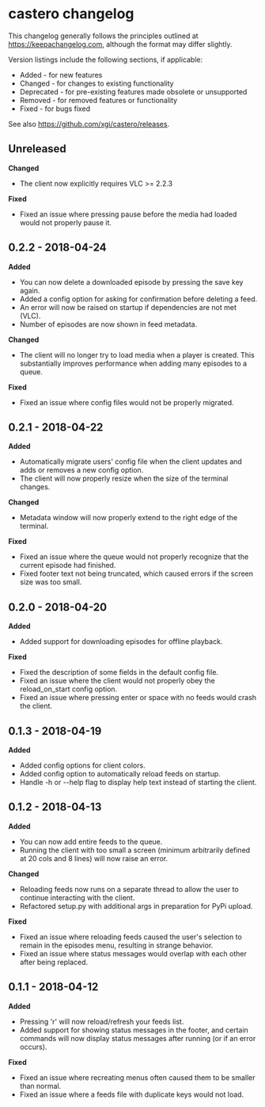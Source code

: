 # castero changelog

This changelog generally follows the principles outlined at
<https://keepachangelog.com>, although the format may differ slightly.

Version listings include the following sections, if applicable:
* Added - for new features
* Changed - for changes to existing functionality
* Deprecated - for pre-existing features made obsolete or unsupported
* Removed - for removed features or functionality
* Fixed - for bugs fixed

See also <https://github.com/xgi/castero/releases>.

## Unreleased
**Changed**
* The client now explicitly requires VLC >= 2.2.3

**Fixed**
* Fixed an issue where pressing pause before the media had loaded would not
properly pause it.

## 0.2.2 - 2018-04-24
**Added**
* You can now delete a downloaded episode by pressing the save key again.
* Added a config option for asking for confirmation before deleting a feed.
* An error will now be raised on startup if dependencies are not met (VLC).
* Number of episodes are now shown in feed metadata.

**Changed**
* The client will no longer try to load media when a player is created. This
substantially improves performance when adding many episodes to a queue.

**Fixed**
* Fixed an issue where config files would not be properly migrated.

## 0.2.1 - 2018-04-22
**Added**
* Automatically migrate users' config file when the client updates and adds or
removes a new config option.
* The client will now properly resize when the size of the terminal changes.

**Changed**
* Metadata window will now properly extend to the right edge of the terminal.

**Fixed**
* Fixed an issue where the queue would not properly recognize that the current
episode had finished.
* Fixed footer text not being truncated, which caused errors if the screen size
was too small.

## 0.2.0 - 2018-04-20
**Added**
* Added support for downloading episodes for offline playback.

**Fixed**
* Fixed the description of some fields in the default config file.
* Fixed an issue where the client would not properly obey the reload_on_start 
config option.
* Fixed an issue where pressing enter or space with no feeds would crash the
client.

## 0.1.3 - 2018-04-19
**Added**
* Added config options for client colors.
* Added config option to automatically reload feeds on startup.
* Handle -h or --help flag to display help text instead of starting the client.

## 0.1.2 - 2018-04-13
**Added**
* You can now add entire feeds to the queue.
* Running the client with too small a screen (minimum arbitrarily defined at 20
cols and 8 lines) will now raise an error.

**Changed**
* Reloading feeds now runs on a separate thread to allow the user to continue
interacting with the client.
* Refactored setup.py with additional args in preparation for PyPi upload.

**Fixed**
* Fixed an issue where reloading feeds caused the user's selection to remain in
the episodes menu, resulting in strange behavior.
* Fixed an issue where status messages would overlap with each other after
being replaced.

## 0.1.1 - 2018-04-12
**Added**
* Pressing 'r' will now reload/refresh your feeds list.
* Added support for showing status messages in the footer, and certain commands
will now display status messages after running (or if an error occurs).

**Fixed**
* Fixed an issue where recreating menus often caused them to be smaller than
normal.
* Fixed an issue where a feeds file with duplicate keys would not load.